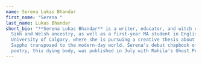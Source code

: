 ```yaml
---
name: Serena Lukas Bhandar
first_name: "Serena "
last_name: Lukas Bhandar
short_bio: "**Serena Lukas Bhandar** is a writer, educator, and witch of Punjabi
  Sikh and Welsh ancestry, as well as a first-year MA student in English at the
  University of Calgary, where she is pursuing a creative thesis about the poet
  Sappho transposed to the modern-day world. Serena's debut chapbook of
  poetry, this dying body, was published in July with Rahila's Ghost Press."
---
```

